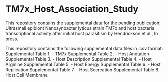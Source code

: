 # TM7x_Host_Association_Study

This repository contains the supplemental data for the pending publication:
Ultrasmall epibiont Nanosynbacter lyticus strain TM7x and host bacteria transcriptional activity after initial host parasitism by Hendrickson et al., In press.

This repository contains the following supplemental data files in .csv format:
Supplemental Table 1. - TM7x
Supplemental Table 2. - Host Anotation
Supplemental Table 3. - Host Description 
Supplemental Table 4. - Host Arginine
Supplemental Table 5. - Host Energy 
Supplemental Table 6. - Host Replication
Supplemental Table 7. - Host Secreation 
Supplemental Table 8. - Host Cell Membrane
